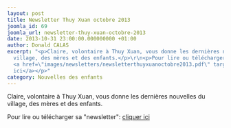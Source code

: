 ```yaml
---
layout: post
title: Newsletter Thuy Xuan octobre 2013
joomla_id: 69
joomla_url: newsletter-thuy-xuan-octobre-2013
date: 2013-10-31 23:00:00.000000000 +01:00
author: Donald CALAS
excerpt: "<p>Claire, volontaire à Thuy Xuan, vous donne les dernières nouvelles du
  village, des mères et des enfants.</p>\r\n<p>Pour lire ou télécharger sa \"newsletter\":
  <a href=\"images/newsletters/newsletterthuyxuanoctobre2013.pdf\" target=\"_blank\">cliquer
  ici</a></p>"
category: Nouvelles des enfants
---
```

<p>Claire, volontaire à Thuy Xuan, vous donne les dernières nouvelles du village, des mères et des enfants.</p>
<p>Pour lire ou télécharger sa "newsletter": <a href="/assets/images/newsletters/newsletterthuyxuanoctobre2013.pdf" target="_blank">cliquer ici</a></p>
